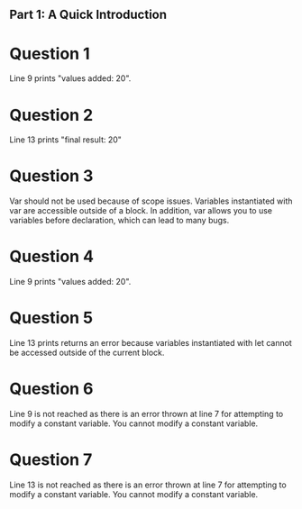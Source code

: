 ## Part 1: A Quick Introduction
# Question 1
Line 9 prints "values added: 20".

# Question 2
Line 13 prints "final result: 20"

# Question 3
Var should not be used because of scope issues. Variables instantiated with var are accessible outside of a block. In addition, var allows you to use variables before declaration, which can lead to many bugs. 

# Question 4
Line 9 prints "values added: 20".

# Question 5
Line 13 prints returns an error because variables instantiated with let cannot be accessed outside of the current block. 

# Question 6
Line 9 is not reached as there is an error thrown at line 7 for attempting to modify a constant variable. You cannot modify a constant variable.

# Question 7
Line 13 is not reached as there is an error thrown at line 7 for attempting to modify a constant variable. You cannot modify a constant variable.
